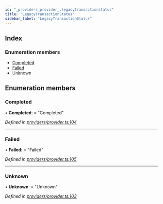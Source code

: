 ```yaml
---
id: "_providers_provider_.legacytransactionstatus"
title: "LegacyTransactionStatus"
sidebar_label: "LegacyTransactionStatus"
---
```


## Index

### Enumeration members

* [Completed](_providers_provider_.legacytransactionstatus.md#completed)
* [Failed](_providers_provider_.legacytransactionstatus.md#failed)
* [Unknown](_providers_provider_.legacytransactionstatus.md#unknown)

## Enumeration members

###  Completed

• **Completed**: = "Completed"

*Defined in [providers/provider.ts:104](https://github.com/nearprotocol/nearlib/blob/57ba3df/src.ts/providers/provider.ts#L104)*

___

###  Failed

• **Failed**: = "Failed"

*Defined in [providers/provider.ts:105](https://github.com/nearprotocol/nearlib/blob/57ba3df/src.ts/providers/provider.ts#L105)*

___

###  Unknown

• **Unknown**: = "Unknown"

*Defined in [providers/provider.ts:103](https://github.com/nearprotocol/nearlib/blob/57ba3df/src.ts/providers/provider.ts#L103)*

